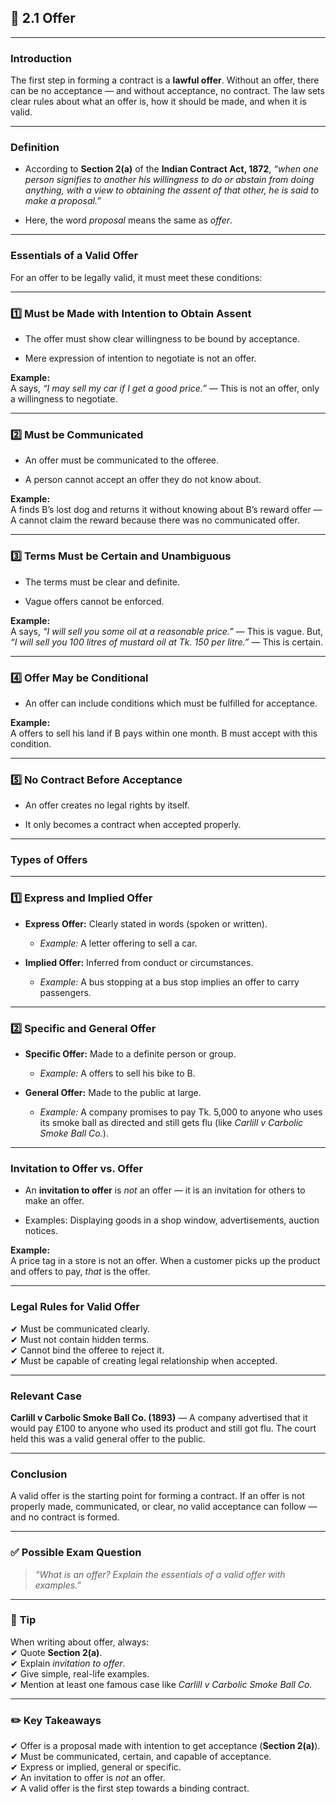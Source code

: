 
## 📑 **2.1 Offer**

---

### **Introduction**

The first step in forming a contract is a **lawful offer**. Without an offer, there can be no acceptance — and without acceptance, no contract. The law sets clear rules about what an offer is, how it should be made, and when it is valid.

---

### **Definition**

- According to **Section 2(a)** of the **Indian Contract Act, 1872**, _“when one person signifies to another his willingness to do or abstain from doing anything, with a view to obtaining the assent of that other, he is said to make a proposal.”_
    
- Here, the word _proposal_ means the same as _offer_.
    

---

### **Essentials of a Valid Offer**

For an offer to be legally valid, it must meet these conditions:

---

### **1️⃣ Must be Made with Intention to Obtain Assent**

- The offer must show clear willingness to be bound by acceptance.
    
- Mere expression of intention to negotiate is not an offer.
    

**Example:**  
A says, _“I may sell my car if I get a good price.”_ — This is not an offer, only a willingness to negotiate.

---

### **2️⃣ Must be Communicated**

- An offer must be communicated to the offeree.
    
- A person cannot accept an offer they do not know about.
    

**Example:**  
A finds B’s lost dog and returns it without knowing about B’s reward offer — A cannot claim the reward because there was no communicated offer.

---

### **3️⃣ Terms Must be Certain and Unambiguous**

- The terms must be clear and definite.
    
- Vague offers cannot be enforced.
    

**Example:**  
A says, _“I will sell you some oil at a reasonable price.”_ — This is vague. But, _“I will sell you 100 litres of mustard oil at Tk. 150 per litre.”_ — This is certain.

---

### **4️⃣ Offer May be Conditional**

- An offer can include conditions which must be fulfilled for acceptance.
    

**Example:**  
A offers to sell his land if B pays within one month. B must accept with this condition.

---

### **5️⃣ No Contract Before Acceptance**

- An offer creates no legal rights by itself.
    
- It only becomes a contract when accepted properly.
    

---

### **Types of Offers**

---

### **1️⃣ Express and Implied Offer**

- **Express Offer:** Clearly stated in words (spoken or written).
    
    - _Example:_ A letter offering to sell a car.
        
- **Implied Offer:** Inferred from conduct or circumstances.
    
    - _Example:_ A bus stopping at a bus stop implies an offer to carry passengers.
        

---

### **2️⃣ Specific and General Offer**

- **Specific Offer:** Made to a definite person or group.
    
    - _Example:_ A offers to sell his bike to B.
        
- **General Offer:** Made to the public at large.
    
    - _Example:_ A company promises to pay Tk. 5,000 to anyone who uses its smoke ball as directed and still gets flu (like _Carlill v Carbolic Smoke Ball Co._).
        

---

### **Invitation to Offer vs. Offer**

- An **invitation to offer** is _not_ an offer — it is an invitation for others to make an offer.
    
- Examples: Displaying goods in a shop window, advertisements, auction notices.
    

**Example:**  
A price tag in a store is not an offer. When a customer picks up the product and offers to pay, _that_ is the offer.

---

### **Legal Rules for Valid Offer**

✔ Must be communicated clearly.  
✔ Must not contain hidden terms.  
✔ Cannot bind the offeree to reject it.  
✔ Must be capable of creating legal relationship when accepted.

---

### **Relevant Case**

**Carlill v Carbolic Smoke Ball Co. (1893)** — A company advertised that it would pay £100 to anyone who used its product and still got flu. The court held this was a valid general offer to the public.

---

### **Conclusion**

A valid offer is the starting point for forming a contract. If an offer is not properly made, communicated, or clear, no valid acceptance can follow — and no contract is formed.

---

### ✅ **Possible Exam Question**

> _“What is an offer? Explain the essentials of a valid offer with examples.”_

---

### 📌 **Tip**

When writing about offer, always:  
✔ Quote **Section 2(a)**.  
✔ Explain _invitation to offer_.  
✔ Give simple, real-life examples.  
✔ Mention at least one famous case like _Carlill v Carbolic Smoke Ball Co._

---

### ✏️ **Key Takeaways**

✔ Offer is a proposal made with intention to get acceptance (**Section 2(a)**).  
✔ Must be communicated, certain, and capable of acceptance.  
✔ Express or implied, general or specific.  
✔ An invitation to offer is _not_ an offer.  
✔ A valid offer is the first step towards a binding contract.
